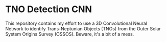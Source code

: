 # TNO Detection CNN

This repository contains my effort to use a 3D Convolutional Neural Network to identify Trans-Neptunian Objects (TNOs) from the Outer Solar System Origins Survey (OSSOS). Beware, it's a bit of a mess.
